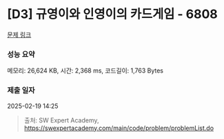 # [D3] 규영이와 인영이의 카드게임 - 6808 

[문제 링크](https://swexpertacademy.com/main/code/problem/problemDetail.do?contestProbId=AWgv9va6HnkDFAW0) 

### 성능 요약

메모리: 26,624 KB, 시간: 2,368 ms, 코드길이: 1,763 Bytes

### 제출 일자

2025-02-19 14:25



> 출처: SW Expert Academy, https://swexpertacademy.com/main/code/problem/problemList.do